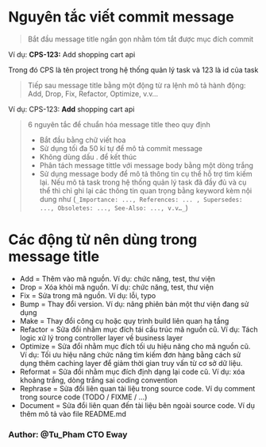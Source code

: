 
# Nguyên tắc viết commit message

> Bắt đầu message title ngắn gọn nhằm tóm tắt được mục đích commit

Ví dụ:  **CPS-123:** Add shopping cart api

Trong đó CPS là tên project trong hệ thống quản lý task và 123 là id của task

> Tiếp sau message title bằng một động từ ra lệnh mô tả hành động: Add, Drop, Fix, Refactor, Optimize, v.v…

Ví dụ: CPS-123: **Add**  shopping cart api

> 6 nguyên tắc để chuẩn hóa message title theo quy định  
> - Bắt đầu bằng chữ viết hoa  
> - Sử dụng tối đa 50 kí tự để mô tả commit message  
> - Không dùng dấu . để kết thúc  
> - Phân tách message tittle với message body bằng một dòng trắng  
> - Sử dụng message body để mô tả thông tin cụ thể hỗ trợ tìm kiếm lại. Nếu mô tả task trong hệ thống quản lý task đã đầy đủ và cụ thể thì chỉ ghi lại các thông tin quan trọng bằng keyword kèm nội dung như (`_Importance: ..., References: ... , Supersedes: ..., Obsoletes: ..., See-Also: ..., v.v…_`)

# Các động từ nên dùng trong message title

-   Add = Thêm vào mã nguồn. Ví dụ: chức năng, test, thư viện
-   Drop = Xóa khỏi mã nguồn. Ví dụ: chức năng, test, thư viện
-   Fix = Sửa trong mã nguồn. Ví dụ: lỗi, typo
-   Bump = Thay đổi version. Ví dụ: nâng phiên bản một thư viện đang sử dụng
-   Make = Thay đổi công cụ hoặc quy trình build liên quan hạ tầng
-   Refactor = Sửa đổi nhằm mục đích tái cấu trúc mã nguồn cũ. Ví dụ: Tách logic xử lý trong controller layer về business layer
-   Optimize = Sửa đổi nhằm mục đích tối ưu hiệu năng cho mã nguồn cũ. Ví dụ: Tối ưu hiệu năng chức năng tìm kiếm đơn hàng bằng cách sử dụng thêm caching layer để giảm thời gian truy vấn từ cơ sở dữ liệu.
-   Reformat = Sửa đổi nhằm mục đích định dạng lại code cũ. Ví dụ: xóa khoảng trắng, dòng trắng sai coding convention
-   Rephrase = Sửa đổi liên quan tài liệu trong source code. Ví dụ comment trong source code (TODO / FIXME / …)
-   Document = Sửa đổi liên quan đến tài liệu bên ngoài source code. Ví dụ thêm mô tả vào file README.md

### Author: @Tu_Pham CTO Eway
